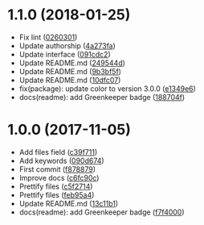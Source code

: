 <a name="1.1.0"></a>
# 1.1.0 (2018-01-25)

* Fix lint ([0260301](https://github.com/kikobeats/colorable-dominant/commit/0260301))
* Update authorship ([4a273fa](https://github.com/kikobeats/colorable-dominant/commit/4a273fa))
* Update interface ([091cdc2](https://github.com/kikobeats/colorable-dominant/commit/091cdc2))
* Update README.md ([249544d](https://github.com/kikobeats/colorable-dominant/commit/249544d))
* Update README.md ([9b3bf5f](https://github.com/kikobeats/colorable-dominant/commit/9b3bf5f))
* Update README.md ([10dfc07](https://github.com/kikobeats/colorable-dominant/commit/10dfc07))
* fix(package): update color to version 3.0.0 ([e1349e6](https://github.com/kikobeats/colorable-dominant/commit/e1349e6))
* docs(readme): add Greenkeeper badge ([188704f](https://github.com/kikobeats/colorable-dominant/commit/188704f))



<a name="1.0.0"></a>
# 1.0.0 (2017-11-05)

* Add files field ([c39f711](https://github.com/kikobeats/colorable-dominant/commit/c39f711))
* Add keywords ([090d674](https://github.com/kikobeats/colorable-dominant/commit/090d674))
* First commit ([f878879](https://github.com/kikobeats/colorable-dominant/commit/f878879))
* Improve docs ([c6fc90c](https://github.com/kikobeats/colorable-dominant/commit/c6fc90c))
* Prettify files ([c5f2714](https://github.com/kikobeats/colorable-dominant/commit/c5f2714))
* Prettify files ([feb95a4](https://github.com/kikobeats/colorable-dominant/commit/feb95a4))
* Update README.md ([13c11b1](https://github.com/kikobeats/colorable-dominant/commit/13c11b1))
* docs(readme): add Greenkeeper badge ([f7f4000](https://github.com/kikobeats/colorable-dominant/commit/f7f4000))



